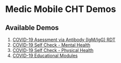 # Medic Mobile CHT Demos

## Available Demos

1. [COVID-19 Asessment via Antibody (IgM/IgG) RDT](https://github.com/medic/config-cht-demo/wiki/COVID-19-Assessment-via-Antibody-(IgM-IgG)-RDT)
2. [COVID-19 Self Check - Mental Health](https://www.youtube.com/watch?v=kVv440FUmFw&feature=youtu.be)
3. [COVID-19 Self Check - Physical Health](https://www.youtube.com/watch?v=9zPnhNMDzh4&feature=youtu.be)
4. [COVID-19 Educational Modules](https://www.youtube.com/watch?v=UQKYESkMb8Y&feature=youtu.be)
